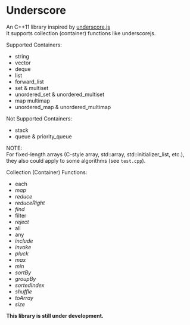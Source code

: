 Underscore
==========
An C++11 library inspired by [underscore.js](http://underscorejs.org)  
It supports collection (container) functions like underscorejs.

Supported Containers:
* string
* vector
* deque
* list
* forward_list
* set & multiset
* unordered_set & unordered_multiset
* map multimap
* unordered_map & unordered_multimap

Not Supported Containers:
* stack
* queue & priority_queue

NOTE:  
For fixed-length arrays (C-style array, std::array, std::initializer_list, etc.),  
they also could apply to some algorithms (see `test.cpp`).


Collection (Container) Functions:
* each
* *map*
* *reduce*
* *reduceRight*
* *find*
* filter
* *reject*
* all
* any
* *include*
* *invoke*
* *pluck*
* *max*
* *min*
* *sortBy*
* *groupBy*
* *sortedIndex*
* *shuffle*
* *toArray*
* *size*

**This library is still under development.**


